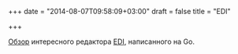 +++
date = "2014-08-07T09:58:09+03:00"
draft = false
title = "EDI"

+++

<p><a href="http://satyajit.ranjeev.in//2014/07/06/introducing-edi.html">Обзор</a> интересного редактора <a href="https://github.com/satran/edi">EDI</a>, написанного на Go.</p>

